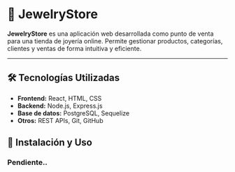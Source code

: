 # 💎 JewelryStore

**JewelryStore** es una aplicación web desarrollada como punto de venta para una tienda de joyería online. Permite gestionar productos, categorías, clientes y ventas de forma intuitiva y eficiente.

---

## 🛠 Tecnologías Utilizadas

- **Frontend:** React, HTML, CSS
- **Backend:** Node.js, Express.js
- **Base de datos:** PostgreSQL, Sequelize
- **Otros:** REST APIs, Git, GitHub

## 🚀 Instalación y Uso

### Pendiente..

